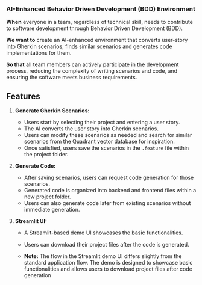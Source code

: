 ### AI-Enhanced Behavior Driven Development (BDD) Environment

**When** everyone in a team, regardless of technical skill, needs to contribute to software development through Behavior Driven Development (BDD).

**We want to** create an AI-enhanced environment that converts user-story into Gherkin scenarios, finds similar scenarios and generates code implementations for them.

**So that** all team members can actively participate in the development process, reducing the complexity of writing scenarios and code, and ensuring the software meets business requirements.

## Features

1. **Generate Gherkin Scenarios:**

   - Users start by selecting their project and entering a user story.
   - The AI converts the user story into Gherkin scenarios.
   - Users can modify these scenarios as needed and search for similar scenarios from the Quadrant vector database for inspiration.
   - Once satisfied, users save the scenarios in the `.feature` file within the project folder.

2. **Generate Code:**

   - After saving scenarios, users can request code generation for those scenarios.
   - Generated code is organized into backend and frontend files within a new project folder.
   - Users can also generate code later from existing scenarios without immediate generation.

3. **Streamlit UI:**

   - A Streamlit-based demo UI showcases the basic functionalities.
   - Users can download their project files after the code is generated.

   - **Note:** The flow in the Streamlit demo UI differs slightly from the standard application flow. The demo is designed to showcase basic functionalities and allows users to download project files after code generation
